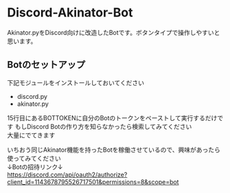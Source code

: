 # Discord-Akinator-Bot
Akinator.pyをDiscord向けに改造したBotです。ボタンタイプで操作しやすいと思います。
## Botのセットアップ
下記モジュールをインストールしておいてください
- discord.py
- akinator.py
    
15行目にあるBOTTOKENに自分のBotのトークンをペーストして実行するだけです
もしDiscord Botの作り方を知らなかったら検索してみてください  
大量にでてきます  

いちおう同じAkinator機能を持ったBotを稼働させているので、興味があったら使ってみてください  
↓Botの招待リンク↓  
https://discord.com/api/oauth2/authorize?client_id=1143678795526717501&permissions=8&scope=bot
